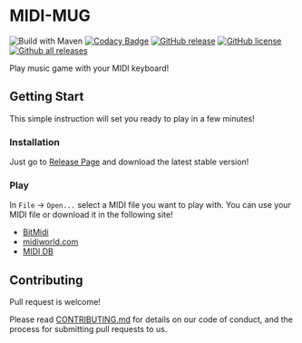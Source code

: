 # MIDI-MUG

![Build with Maven](https://github.com/dj6082013/MIDI-MUG/workflows/Build%20with%20Maven/badge.svg)
[![Codacy Badge](https://api.codacy.com/project/badge/Grade/c1d57b47c2fd44a3a5d9cbfdee44d22e)](https://app.codacy.com/manual/dj6082013/MIDI-MUG?utm_source=github.com&utm_medium=referral&utm_content=dj6082013/MIDI-MUG&utm_campaign=Badge_Grade_Settings)
[![GitHub release](https://img.shields.io/github/release/dj6082013/MIDI-MUG.svg)](https://GitHub.com/dj6082013/MIDI-MUG/releases/)
[![GitHub license](https://img.shields.io/github/license/dj6082013/MIDI-MUG.svg)](https://github.com/dj6082013/MIDI-MUG/blob/master/LICENSE)
[![Github all releases](https://img.shields.io/github/downloads/dj6082013/MIDI-MUG/total.svg)](https://github.com/dj6082013/MIDI-MUG/releases/)

Play music game with your MIDI keyboard!

## Getting Start

This simple instruction will set you ready to play in a few minutes!

### Installation

Just go to [Release Page](https://github.com/dj6082013/MIDI-MUG/releases/) and download the latest stable version!

### Play

In `File` -> `Open...` select a MIDI file you want to play with.
You can use your MIDI file or download it in the following site!
 
- [BitMidi](https://bitmidi.com/) 
- [midiworld.com](https://www.midiworld.com/)
- [MIDI DB](https://www.mididb.com/)

## Contributing

Pull request is welcome!

Please read [CONTRIBUTING.md](https://gist.github.com/dj6082013/MIDI-MUG) for details on our code of conduct, and the process for submitting pull requests to us.
